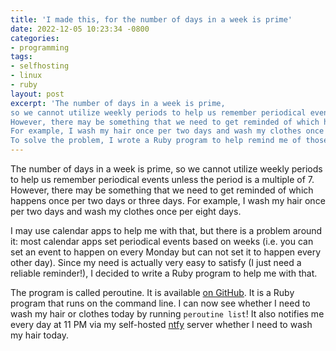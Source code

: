 ```yaml
---
title: 'I made this, for the number of days in a week is prime'
date: 2022-12-05 10:23:34 -0800
categories:
- programming
tags:
- selfhosting
- linux
- ruby
layout: post
excerpt: 'The number of days in a week is prime,
so we cannot utilize weekly periods to help us remember periodical events unless the period is a multiple of 7.
However, there may be something that we need to get reminded of which happens once per two days or three days.
For example, I wash my hair once per two days and wash my clothes once per eight days.
To solve the problem, I wrote a Ruby program to help remind me of those routines.'
---
```


The number of days in a week is prime,
so we cannot utilize weekly periods to help us remember periodical events unless the period is a multiple of 7.
However, there may be something that we need to get reminded of which happens once per two days or three days.
For example, I wash my hair once per two days and wash my clothes once per eight days.

I may use calendar apps to help me with that, but there is a problem around it:
most calendar apps set periodical events based on weeks
(i.e. you can set an event to happen on every Monday but can not set it to happen every other day).
Since my need is actually very easy to satisfy (I just need a reliable reminder!),
I decided to write a Ruby program to help me with that.

The program is called peroutine.
It is available [on GitHub](https://github.com/UlyssesZh/peroutine).
It is a Ruby program that runs on the command line.
I can now see whether I need to wash my hair or clothes today by running `peroutine list`!
It also notifies me every day at 11 PM via my self-hosted [ntfy](https://ntfy.sh) server
whether I need to wash my hair today.

